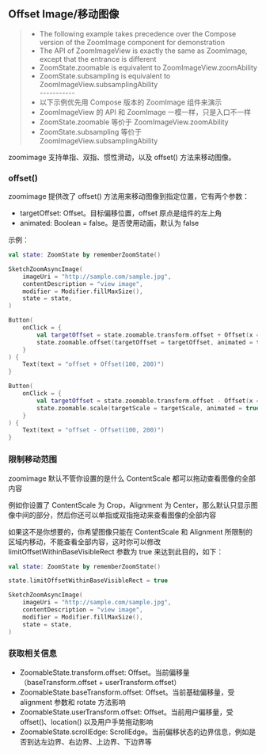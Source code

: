 ## Offset Image/移动图像

> * The following example takes precedence over the Compose version of the ZoomImage component for
    demonstration
> * The API of ZoomImageView is exactly the same as ZoomImage, except that the entrance is different
> * ZoomState.zoomable is equivalent to ZoomImageView.zoomAbility
> * ZoomState.subsampling is equivalent to ZoomImageView.subsamplingAbility
    <br>-----------</br>
> * 以下示例优先用 Compose 版本的 ZoomImage 组件来演示
> * ZoomImageView 的 API 和 ZoomImage 一模一样，只是入口不一样
> * ZoomState.zoomable 等价于 ZoomImageView.zoomAbility
> * ZoomState.subsampling 等价于 ZoomImageView.subsamplingAbility

zoomimage 支持单指、双指、惯性滑动，以及 offset() 方法来移动图像。

### offset()

zoomimage 提供改了 offset() 方法用来移动图像到指定位置，它有两个参数：

* targetOffset: Offset。目标偏移位置，offset 原点是组件的左上角
* animated: Boolean = false。是否使用动画，默认为 false

示例：

```kotlin
val state: ZoomState by rememberZoomState()

SketchZoomAsyncImage(
    imageUri = "http://sample.com/sample.jpg",
    contentDescription = "view image",
    modifier = Modifier.fillMaxSize(),
    state = state,
)

Button(
    onClick = {
        val targetOffset = state.zoomable.transform.offset + Offset(x = 100, y = 200)
        state.zoomable.offset(targetOffset = targetOffset, animated = true)
    }
) {
    Text(text = "offset + Offset(100, 200)")
}

Button(
    onClick = {
        val targetOffset = state.zoomable.transform.offset - Offset(x = 100, y = 200)
        state.zoomable.scale(targetScale = targetScale, animated = true)
    }
) {
    Text(text = "offset - Offset(100, 200)")
}
```

### 限制移动范围

zoomimage 默认不管你设置的是什么 ContentScale 都可以拖动查看图像的全部内容

例如你设置了 ContentScale 为 Crop，Alignment 为 Center，那么默认只显示图像中间的部分，然后你还可以单指或双指拖动来查看图像的全部内容

如果这不是你想要的，你希望图像只能在 ContentScale 和 Alignment 所限制的区域内移动，不能查看全部内容，这时你可以修改
limitOffsetWithinBaseVisibleRect 参数为 true 来达到此目的，如下：

```kotlin
val state: ZoomState by rememberZoomState()

state.limitOffsetWithinBaseVisibleRect = true

SketchZoomAsyncImage(
    imageUri = "http://sample.com/sample.jpg",
    contentDescription = "view image",
    modifier = Modifier.fillMaxSize(),
    state = state,
)
```

### 获取相关信息

* ZoomableState.transform.offset: Offset。当前偏移量（baseTransform.offset + userTransform.offset）
* ZoomableState.baseTransform.offset: Offset。当前基础偏移量，受 alignment 参数和 rotate 方法影响
* ZoomableState.userTransform.offset: Offset。当前用户偏移量，受 offset()、location() 以及用户手势拖动影响
* ZoomableState.scrollEdge: ScrollEdge。当前偏移状态的边界信息，例如是否到达左边界、右边界、上边界、下边界等